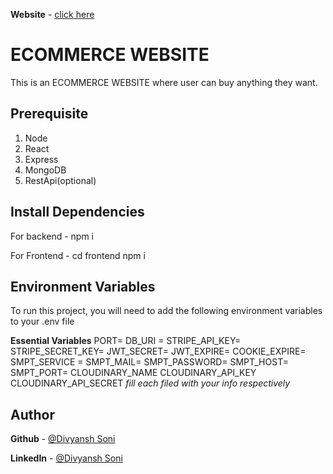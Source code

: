 
**Website** - [click here](https://ecommerce-mern-stack-17.herokuapp.com/)

# ECOMMERCE WEBSITE

This is an ECOMMERCE WEBSITE where user can buy anything they want.



## Prerequisite

1. Node
2. React
3. Express
4. MongoDB
5. RestApi(optional)
## Install Dependencies

For backend - npm i

For Frontend - cd frontend npm i

 
    
## Environment Variables

To run this project, you will need to add the following environment variables to your .env file

**Essential Variables**  PORT= DB_URI = STRIPE_API_KEY= STRIPE_SECRET_KEY= JWT_SECRET= JWT_EXPIRE= COOKIE_EXPIRE= SMPT_SERVICE = SMPT_MAIL= SMPT_PASSWORD= SMPT_HOST= SMPT_PORT= CLOUDINARY_NAME CLOUDINARY_API_KEY CLOUDINARY_API_SECRET  _fill each filed with your info respectively_


## Author


**Github** - [@Divyansh Soni](https://github.com/Divyansh-soni17?tab=repositories)

**LinkedIn** -  [@Divyansh Soni](www.linkedin.com/in/divyansh-soni-786571213)
